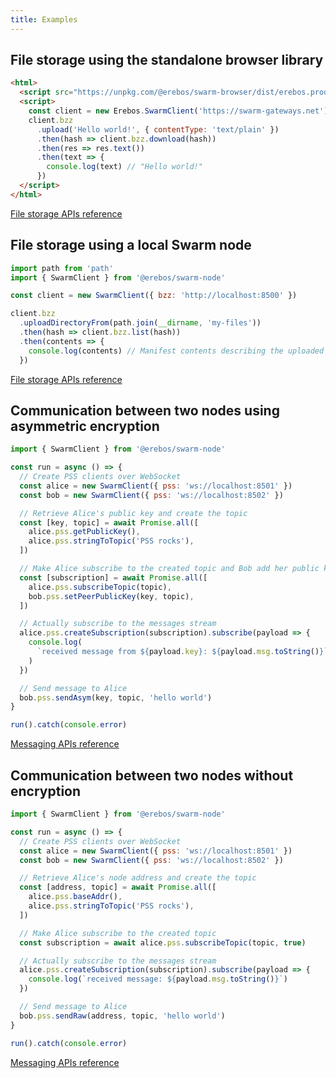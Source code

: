 ```yaml
---
title: Examples
---
```


## File storage using the standalone browser library

```html
<html>
  <script src="https://unpkg.com/@erebos/swarm-browser/dist/erebos.production.js"></script>
  <script>
    const client = new Erebos.SwarmClient('https://swarm-gateways.net')
    client.bzz
      .upload('Hello world!', { contentType: 'text/plain' })
      .then(hash => client.bzz.download(hash))
      .then(res => res.text())
      .then(text => {
        console.log(text) // "Hello world!"
      })
  </script>
</html>
```

[File storage APIs reference](api-bzz.md)

## File storage using a local Swarm node

```javascript
import path from 'path'
import { SwarmClient } from '@erebos/swarm-node'

const client = new SwarmClient({ bzz: 'http://localhost:8500' })

client.bzz
  .uploadDirectoryFrom(path.join(__dirname, 'my-files'))
  .then(hash => client.bzz.list(hash))
  .then(contents => {
    console.log(contents) // Manifest contents describing the uploaded files
  })
```

[File storage APIs reference](api-bzz.md)

## Communication between two nodes using asymmetric encryption

```javascript
import { SwarmClient } from '@erebos/swarm-node'

const run = async () => {
  // Create PSS clients over WebSocket
  const alice = new SwarmClient({ pss: 'ws://localhost:8501' })
  const bob = new SwarmClient({ pss: 'ws://localhost:8502' })

  // Retrieve Alice's public key and create the topic
  const [key, topic] = await Promise.all([
    alice.pss.getPublicKey(),
    alice.pss.stringToTopic('PSS rocks'),
  ])

  // Make Alice subscribe to the created topic and Bob add her public key
  const [subscription] = await Promise.all([
    alice.pss.subscribeTopic(topic),
    bob.pss.setPeerPublicKey(key, topic),
  ])

  // Actually subscribe to the messages stream
  alice.pss.createSubscription(subscription).subscribe(payload => {
    console.log(
      `received message from ${payload.key}: ${payload.msg.toString()}`,
    )
  })

  // Send message to Alice
  bob.pss.sendAsym(key, topic, 'hello world')
}

run().catch(console.error)
```

[Messaging APIs reference](api-pss.md)

## Communication between two nodes without encryption

```javascript
import { SwarmClient } from '@erebos/swarm-node'

const run = async () => {
  // Create PSS clients over WebSocket
  const alice = new SwarmClient({ pss: 'ws://localhost:8501' })
  const bob = new SwarmClient({ pss: 'ws://localhost:8502' })

  // Retrieve Alice's node address and create the topic
  const [address, topic] = await Promise.all([
    alice.pss.baseAddr(),
    alice.pss.stringToTopic('PSS rocks'),
  ])

  // Make Alice subscribe to the created topic
  const subscription = await alice.pss.subscribeTopic(topic, true)

  // Actually subscribe to the messages stream
  alice.pss.createSubscription(subscription).subscribe(payload => {
    console.log(`received message: ${payload.msg.toString()}`)
  })

  // Send message to Alice
  bob.pss.sendRaw(address, topic, 'hello world')
}

run().catch(console.error)
```

[Messaging APIs reference](api-pss.md)

